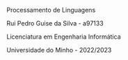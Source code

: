 Processamento de Linguagens

Rui Pedro Guise da Silva - a97133

Licenciatura em Engenharia Informática

Universidade do Minho - 2022/2023
